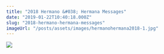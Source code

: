```yaml
---
title: "2018 Hermano &#038; Hermana Messages"
date: "2019-01-22T10:40:18.000Z"
slug: "2018-hermano-hermana-messages"
imageUrl: "/posts/assets/images/hermanohermana2018-1.jpg"
---
```


![](https://i1.wp.com/santonino-nz.org/wp-content/uploads/2019/01/hermanohermana2018-1.jpg?fit=721%2C1024)
